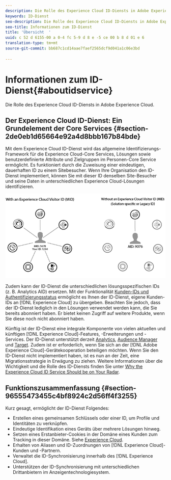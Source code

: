 ```yaml
---
description: Die Rolle des Experience Cloud ID-Diensts in Adobe Experience Cloud.
keywords: ID-Dienst
seo-description: Die Rolle des Experience Cloud ID-Diensts in Adobe Experience Cloud.
seo-title: Informationen zum ID-Dienst
title: 'Übersicht  '
uuid: c 52 d 6155-00 a 0-4 fc 5-9 d 8 e -5 ce 00 b 8 d 01 e 6
translation-type: tm+mt
source-git-commit: bb687c1cd14aae7faef2565dcf9d041a1c06e3bd

---
```



# Informationen zum ID-Dienst{#aboutidservice}

Die Rolle des Experience Cloud ID-Diensts in Adobe Experience Cloud.

<!--
mcvid-functionality.xml
-->

## Der Experience Cloud ID-Dienst: Ein Grundelement der Core Services {#section-2de0eb1d65664e92a4d8bbb167b84bde}

Mit dem Experience Cloud ID-Dienst wird das allgemeine Identifizierungs-Framework für die Experience Cloud-Core Services, Lösungen sowie benutzerdefinierte Attribute und Zielgruppen im Personen-Core Service ermöglicht. Es funktioniert durch die Zuweisung einer eindeutigen, dauerhaften ID zu einem Sitebesucher. Wenn Ihre Organisation den ID-Dienst implementiert, können Sie mit dieser ID denselben Site-Besucher und seine Daten in unterschiedlichen Experience Cloud-Lösungen identifizieren.

![](assets/ecid.png)

Zudem kann der ID-Dienst die unterschiedlichen lösungsspezifischen IDs (z. B. Analytics AID) ersetzen. Mit der Funktionalität [Kunden-IDs und Authentifizierungsstatus](../mcvid-reference/mcvid-authenticated-state.md) ermöglicht es Ihnen der ID-Dienst, eigene Kunden-IDs an [!DNL Experience Cloud] zu übergeben. Beachten Sie jedoch, dass der ID-Dienst lediglich in den Lösungen verwendet werden kann, die Sie bereits abonniert haben. Er bietet keinen Zugriff auf weitere Produkte, wenn Sie diese noch nicht abonniert haben.

Künftig ist der ID-Dienst eine integrale Komponente von vielen aktuellen und künftigen [!DNL Experience Cloud]-Features, -Erweiterungen und -Services. Der ID-Dienst unterstützt derzeit [Analytics](http://www.adobe.com/marketing-cloud/web-analytics.html), [Audience Manager](http://www.adobe.com/marketing-cloud/data-management-platform.html) und [Target](http://www.adobe.com/marketing-cloud/testing-targeting.html). Zudem ist er erforderlich, wenn Sie sich an der [!DNL Adobe Experience Cloud]-Gerätekooperation beteiligen möchten. Wenn Sie den ID-Dienst nicht implementiert haben, ist es nun an der Zeit, eine Migrationsstrategie in Erwägung zu ziehen. Weitere Informationen über die Wichtigkeit und die Rolle des ID-Diensts finden Sie unter [Why the Experience Cloud ID Service Should be on Your Radar](http://blogs.adobe.com/digitalmarketing/analytics/why-new-adobe-marketing-cloud-id-service-should-be-on-your-radar/).

## Funktionszusammenfassung {#section-96555473455c4bf8924c2d56ff4f3255}

Kurz gesagt, ermöglicht der ID-Dienst Folgendes:

* Erstellen eines gemeinsamen Schlüssels oder einer ID, um Profile und Identitäten zu verknüpfen.
* Eindeutige Identifikation eines Geräts über mehrere Lösungen hinweg.
* Setzen eines Erstanbieter-Cookies in der Domäne eines Kunden zum Tracking in dieser Domäne. Siehe [Experience Cloud](../mcvid-introduction/mcvid-cookies.md).
* Erhalten von Aliasen und ID-Zuordnungen von [!DNL Experience Cloud]-Kunden und -Partnern.
* Verwaltet die ID-Synchronisierung innerhalb des [!DNL Experience Cloud].
* Unterstützen der ID-Synchronisierung mit unterschiedlichen Drittanbietern im Anzeigentechnologiesystem.
